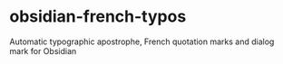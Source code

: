 # obsidian-french-typos
Automatic typographic apostrophe, French quotation marks and dialog mark for Obsidian
